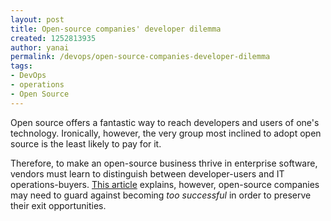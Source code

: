 ```yaml
---
layout: post
title: Open-source companies' developer dilemma
created: 1252813935
author: yanai
permalink: /devops/open-source-companies-developer-dilemma
tags:
- DevOps
- operations
- Open Source
---
```

<p>Open source offers a fantastic way to reach developers and users of one's technology. Ironically, however, the very group most inclined to adopt open source is the least likely to pay for it.</p>
<p>Therefore, to make an open-source business thrive in enterprise software, vendors must learn to distinguish between developer-users and IT operations-buyers. <a href="http://news.cnet.com/8301-13505_3-10350956-16.html?part=rss&amp;tag=feed&amp;subj=TheOpenRoad">This article</a> explains, however, open-source companies may need to guard against becoming <i>too successful</i> in order to preserve their exit opportunities.</p>

